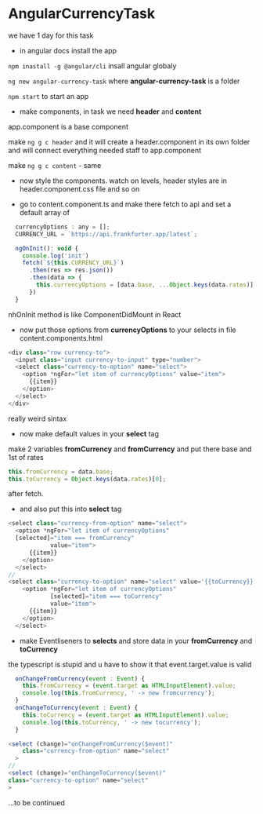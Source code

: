 # AngularCurrencyTask
we have 1 day for this task


- in angular docs install the app  

``npm inastall -g @angular/cli`` insall angular globaly

``ng new angular-currency-task`` where **angular-currency-task** is a folder

``npm start`` to start an app

- make components, in task we need **header** and **content**

app.component is a base component

make ``ng g c header`` and it will create a header.component in its own folder and will connect everything needed staff to app.component

make ``ng g c content`` - same

- now style the components. watch on levels, header styles are in header.component.css file and so on

- go to content.component.ts  and make there fetch to api and set a default array of 
```javascript
  currencyOptions : any = [];
  CURRENCY_URL = `https://api.frankfurter.app/latest`;

  ngOnInit(): void {
    console.log('init')
    fetch(`${this.CURRENCY_URL}`)
      .then(res => res.json())
      .then(data => {
        this.currencyOptions = [data.base, ...Object.keys(data.rates)];
      })
  }
```
nhOnInit method is like ComponentDidMount in React

- now put those options from **currencyOptions** to your selects in file content.components.html
```javascript
<div class="row currency-to">
  <input class="input currency-to-input" type="number">
  <select class="currency-to-option" name="select">
    <option *ngFor="let item of currencyOptions" value="item">
      {{item}}
    </option>
  </select>
</div>
```
really weird sintax

- now make default values in your **select** tag

make 2 variables **fromCurrency** and **fromCurrency** and put there base and 1st of rates
````javascript
this.fromCurrency = data.base;
this.toCurrency = Object.keys(data.rates)[0];
````
after fetch.
- and also put this into **select** tag 
````javascript
<select class="currency-from-option" name="select">
  <option *ngFor="let item of currencyOptions"
  [selected]="item === fromCurrency"
            value="item">
      {{item}}
    </option>
  </select>
//
<select class="currency-to-option" name="select" value='{{toCurrency}}'>
    <option *ngFor="let item of currencyOptions"
            [selected]="item === toCurrency"
            value="item">
      {{item}}
    </option>
  </select>
````
- make Eventliseners to **selects** and store data in your **fromCurrency** and **toCurrency**

the typescript is stupid and u have to show it that event.target.value is valid
````javascript
  onChangeFromCurrency(event : Event) {
    this.fromCurrency = (event.target as HTMLInputElement).value;
    console.log(this.fromCurrency, ' -> new fromcurrency');
  }
  onChangeToCurrency(event : Event) {
    this.toCurrency = (event.target as HTMLInputElement).value;
    console.log(this.toCurrency, ' -> new tocurrency');
  }
````
````javascript
<select (change)="onChangeFromCurrency($event)"
    class="currency-from-option" name="select"
  >
//
<select (change)="onChangeToCurrency($event)"
class="currency-to-option" name="select"
>
````
...to be continued
